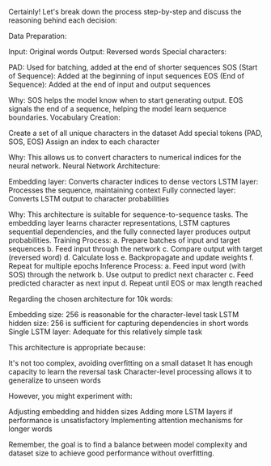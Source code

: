 Certainly! Let's break down the process step-by-step and discuss the reasoning behind each decision:

Data Preparation:

Input: Original words
Output: Reversed words
Special characters:

PAD: Used for batching, added at the end of shorter sequences
SOS (Start of Sequence): Added at the beginning of input sequences
EOS (End of Sequence): Added at the end of input and output sequences



Why: SOS helps the model know when to start generating output. EOS signals the end of a sequence, helping the model learn sequence boundaries.
Vocabulary Creation:

Create a set of all unique characters in the dataset
Add special tokens (PAD, SOS, EOS)
Assign an index to each character

Why: This allows us to convert characters to numerical indices for the neural network.
Neural Network Architecture:

Embedding layer: Converts character indices to dense vectors
LSTM layer: Processes the sequence, maintaining context
Fully connected layer: Converts LSTM output to character probabilities

Why: This architecture is suitable for sequence-to-sequence tasks. The embedding layer learns character representations, LSTM captures sequential dependencies, and the fully connected layer produces output probabilities.
Training Process:
a. Prepare batches of input and target sequences
b. Feed input through the network
c. Compare output with target (reversed word)
d. Calculate loss
e. Backpropagate and update weights
f. Repeat for multiple epochs
Inference Process:
a. Feed input word (with SOS) through the network
b. Use output to predict next character
c. Feed predicted character as next input
d. Repeat until EOS or max length reached

Regarding the chosen architecture for 10k words:

Embedding size: 256 is reasonable for the character-level task
LSTM hidden size: 256 is sufficient for capturing dependencies in short words
Single LSTM layer: Adequate for this relatively simple task

This architecture is appropriate because:

It's not too complex, avoiding overfitting on a small dataset
It has enough capacity to learn the reversal task
Character-level processing allows it to generalize to unseen words

However, you might experiment with:

Adjusting embedding and hidden sizes
Adding more LSTM layers if performance is unsatisfactory
Implementing attention mechanisms for longer words

Remember, the goal is to find a balance between model complexity and dataset size to achieve good performance without overfitting.